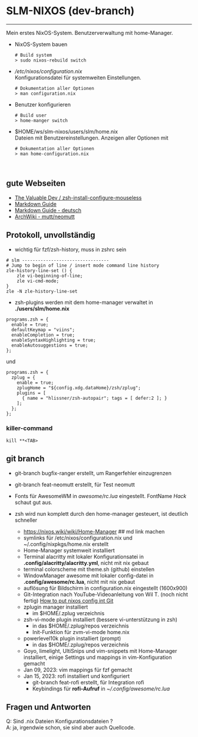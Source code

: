 # SLM-NIXOS (dev-branch)
---
Mein erstes NixOS-System. Benutzerverwaltung mit home-Manager.

- NixOS-System bauen<br>
  ```
  # Build system
  > sudo nixos-rebuild switch
  ```
- */etc/nixos/configuration.nix*<br>
  Konfigurationsdatei für systemweiten Einstellungen.
  ```
  # Dokumentation aller Optionen
  > man configuration.nix
  ```
- Benutzer konfigurieren<br>
  ```
  # Build user
  > home-manger switch
  ```
- $HOME/ws/slm-nixos/users/slm/home.nix<br>
  Dateien mit Benutzereinstellungen. Anzeigen aller Optionen mit
  ```
  # Dokumentation aller Optionen
  > man home-configuration.nix
  ```
<br>

## gute Webseiten

- [The Valuable Dev / zsh-install-configure-mouseless](https://thevaluable.dev/zsh-install-configure-mouseless)
- [Markdown Guide](https://www.markdownguide.org/basic-syntax/)
- [Markdown Guide - deutsch](https://markdown.de)
- [ArchWiki - mutt/neomutt](https://wiki.archlinux.org/title/mutt)

## Protokoll, unvollständig ##

- wichtig für fzf/zsh-history, muss in zshrc sein
```
# slm ---------------------------------
# Jump to begin of line / insert mode command line history
zle-history-line-set () {
    zle vi-beginning-of-line;
    zle vi-cmd-mode;
}
zle -N zle-history-line-set
```
- zsh-plugins werden mit dem home-manager verwaltet in **./users/slm/home.nix**
```
programs.zsh = {
  enable = true;
  defaultKeymap = "viins";
  enableCompletion = true;
  enableSyntaxHighlighting = true;
  enableAutosuggestions = true;
};
```
und
```
programs.zsh = {
  zplug = {
    enable = true;
    zplugHome = "${config.xdg.dataHome}/zsh/zplug";
    plugins = [
      { name = "hlissner/zsh-autopair"; tags = [ defer:2 ]; }
    ];
  };
};
```

### killer-command ###
```
kill **<TAB>
```

## git branch
- git-branch bugfix-ranger erstellt, um Rangerfehler einzugrenzen
- git-branch feat-neomutt erstellt, für Test neomutt

- Fonts für AwesomeWM in *awesome/rc.lua* eingestellt. FontName _Hack_ schaut gut aus.
>
- zsh wird nun komplett durch den home-manager gesteuert, ist deutlich schneller<br>

  - https://nixos.wiki/wiki/Home-Manager ## md link machen
  - symlinks für /etc/nixos/configuration.nix und ~/.config/nixpkgs/home.nix erstellt
  - Home-Manager systemweit installiert
  - Terminal alacritty mit lokaler Konfigurationsatei in **.config/alacritty/alacritty.yml**, nicht mit nix gebaut
  - terminal colorscheme mit theme.sh (github) einstellen
  - WindowManager awesome mit lokaler config-datei in **.config/awesome/rc.lua**, nicht mit nix gebaut
  - auflösung für Bildschirm in configuration.nix eingestellt (1600x900)
  - Git-Integration nach YouTube-Videoanleitung von Wil T. (noch nicht fertig)
    [How to put nixos config int Git](https://www.youtube.com/watch?v=Dy3KHMuDNS8)
  - zplugin manager installiert
    - im $HOME/.zplug verzeichnis
  - zsh-vi-mode plugin installiert (bessere vi-unterstützung in zsh)
    - in das $HOME/.zplug/repos verzeichnis
    - Init-Funktion für zvm-vi-mode home.nix
  - powerlevel10k plugin installiert (prompt)
    - in das $HOME/.zplug/repos verzeichnis
  - Goyo, limelight, UltiSnips und vim-snippets mit Home-Manager installiert, einige Settings und mappings in vim-Konfiguration gemacht
  - Jan 09, 2023: vim mappings für fzf gemacht
  - Jan 15, 2023: rofi installiert und konfiguriert
    - git-branch feat-rofi erstellt, für Integration rofi
    - Keybindings für **rofi-Aufruf** in *~/.config/awesome/rc.lua*

## Fragen und Antworten
Q: Sind .nix Dateien Konfigurationsdateien ?<br>
A: ja, irgendwie schon, sie sind aber auch Quellcode.<br>

